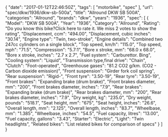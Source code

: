 {
    "date": "2017-01-12T22:46:50Z",
    "tags": [
        "motorbike",
        "spec"
    ],
    "url": "spec\/dkw\/1936\/dkw-sb-500a",
    "title": "Allround DKW SB 500A",
    "categories": "Allround",
    "brands": "dkw",
    "years": "1936",
    "spec": [
        {
            "Model": "DKW SB 500A",
            "Year": "1936",
            "Category": "Allround",
            "Rating": "Do you know this bike?Click here to rate it. We miss 2 votes to show the rating",
            "Displacement, ccm": "494.00",
            "Displacement, cubic inches": "30.14",
            "Engine type": "Twin, two-stroke",
            "Engine details": "Combined two 247cc cylinders on a single block",
            "Top speed, km\/h": "115.0",
            "Top speed, mph": "71.5",
            "Compression": "5.7:1",
            "Bore x stroke, mm": "68.0 x 68.0",
            "Bore x stroke, inches": "2.7 x 2.7",
            "Fuel system": "Carburettor. Bing",
            "Cooling system": "Liquid",
            "Transmission type,final drive": "Chain",
            "Clutch": "Foot-operated",
            "Greenhouse gases": "81.2 CO2 g\/km. (CO2 - Carbon dioxide emission)",
            "Front suspension": "Girder fork coil spring",
            "Rear suspension": "Rigid-",
            "Front tyre": "3.50-19",
            "Rear tyre": "3.50-19",
            "Front brakes": "Expanding brake (drum brake)",
            "Front brakes diameter, mm": "200",
            "Front brakes diameter, inches": "7.9",
            "Rear brakes": "Expanding brake (drum brake)",
            "Rear brakes diameter, mm": "200",
            "Rear brakes diameter, inches": "7.9",
            "Dry weight, kg": "235.0",
            "Dry weight, pounds": "518.1",
            "Seat height, mm": "675",
            "Seat height, inches": "26.6",
            "Overall length, mm": "2.125",
            "Overall length, inches": "83.7",
            "Wheelbase, mm": "1.385",
            "Wheelbase, inches": "54.5",
            "Fuel capacity, litres": "13.00",
            "Fuel capacity, gallons": "3.43",
            "Starter": "Electric",
            "Light": "Twin headlights",
            "Related bikes": "List related bikes for comparison of specs"
        }
    ]
}